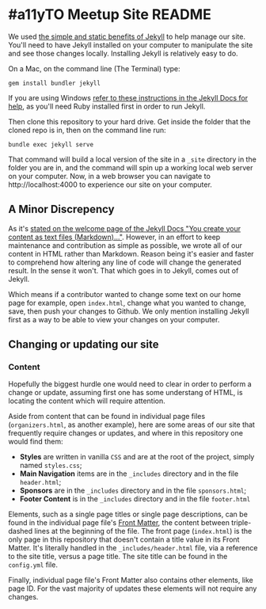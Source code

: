# #a11yTO Meetup Site README

We used [the simple and static benefits of Jekyll](https://jekyllrb.com/) to help manage our site. You'll need to have Jekyll installed on your computer to manipulate the site and see those changes locally. Installing Jekyll is relatively easy to do.

On a Mac, on the command line (The Terminal) type:

`gem install bundler jekyll`

If you are using Windows [refer to these instructions in the Jekyll Docs for help](https://jekyllrb.com/docs/windows/), as you'll need Ruby installed first in order to run Jekyll.

Then clone this repository to your hard drive. Get inside the folder that the cloned repo is in, then on the command line run:

`bundle exec jekyll serve`

That command will build a local version of the site in a `_site` directory in the folder you are in, and the command will spin up a working local web server on your computer. Now, in a web browser you can navigate to http://localhost:4000 to experience our site on your computer.

## A Minor Discrepency

As it's [stated on the welcome page of the Jekyll Docs "You create your content as text files (Markdown)..."](https://jekyllrb.com/docs/home/). However, in an effort to keep maintenance and contribution as simple as possible, we wrote all of our content in HTML rather than Markdown. Reason being it's easier and faster to comprehend how altering any line of code will change the generated result. In the sense it won't. That which goes in to Jekyll, comes out of Jekyll.

Which means if a contributor wanted to change some text on our home page for example, open `index.html`, change what you wanted to change, save, then push your changes to Github. We only mention installing Jekyll first as a way to be able to view your changes on your computer.

## Changing or updating our site

### Content

Hopefully the biggest hurdle one would need to clear in order to perform a change or update, assuming first one has some understang of HTML, is locating the content which will require attention.

Aside from content that can be found in individual page files (`organizers.html`, as another example), here are some areas of our site that frequently require changes or updates, and where in this repository one would find them:

- **Styles** are written in vanilla `CSS` and are at the root of the project, simply named `styles.css`;
- **Main Navigation** items are in the `_includes` directory and in the file `header.html`;
- **Sponsors** are in the `_includes` directory and in the file `sponsors.html`;
- **Footer Content** is in the `_includes` directory and in the file `footer.html`

Elements, such as a single page titles or single page descriptions, can be found in the individual page file's [Front Matter](https://jekyllrb.com/docs/front-matter/), the content between triple-dashed lines at the beginning of the file. The front page (`index.html`) is the only page in this repository that doesn't contain a title value in its Front Matter. It's literally handled in the `_includes/header.html` file, via a reference to the site title, versus a page title. The site title can be found in the `config.yml` file.

Finally, individual page file's Front Matter also contains other elements, like page ID. For the vast majority of updates these elements will not require any changes.
